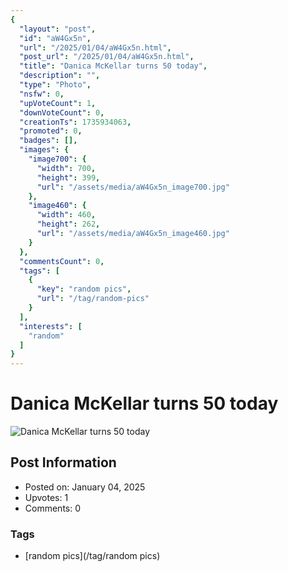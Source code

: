```yaml
---
{
  "layout": "post",
  "id": "aW4Gx5n",
  "url": "/2025/01/04/aW4Gx5n.html",
  "post_url": "/2025/01/04/aW4Gx5n.html",
  "title": "Danica McKellar turns 50 today",
  "description": "",
  "type": "Photo",
  "nsfw": 0,
  "upVoteCount": 1,
  "downVoteCount": 0,
  "creationTs": 1735934063,
  "promoted": 0,
  "badges": [],
  "images": {
    "image700": {
      "width": 700,
      "height": 399,
      "url": "/assets/media/aW4Gx5n_image700.jpg"
    },
    "image460": {
      "width": 460,
      "height": 262,
      "url": "/assets/media/aW4Gx5n_image460.jpg"
    }
  },
  "commentsCount": 0,
  "tags": [
    {
      "key": "random pics",
      "url": "/tag/random-pics"
    }
  ],
  "interests": [
    "random"
  ]
}
---
```


# Danica McKellar turns 50 today

![Danica McKellar turns 50 today](/assets/media/aW4Gx5n_image700.jpg)

## Post Information

- Posted on: January 04, 2025
- Upvotes: 1
- Comments: 0

### Tags

- [random pics](/tag/random pics)

